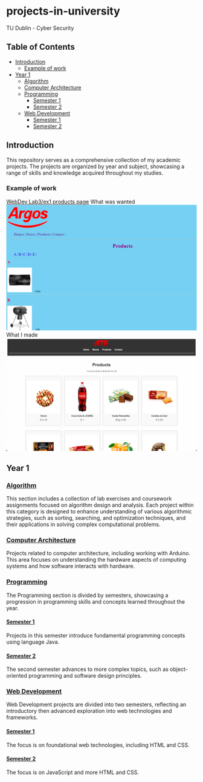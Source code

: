 # projects-in-university
TU Dublin - Cyber Security

## Table of Contents

- [Introduction](#introduction)
  - [Example of work](#Example-of-work)
- [Year 1](#year-1)
  - [Algorithm](#algorithm)
  - [Computer Architecture](#computer-architecture)
  - [Programming](#programming)
    - [Semester 1](#semester-1)
    - [Semester 2](#semester-2)
  - [Web Development](#web-development)
    - [Semester 1](#semester-1-1)
    - [Semester 2](#semester-2-1)

## Introduction

This repository serves as a comprehensive collection of my academic projects. The projects are organized by year and subject, showcasing a range of skills and knowledge acquired throughout my studies.

### Example of work

[WebDev Lab3/ex1 products page](/Year1/WebDev/Sem1/Lab3/lab03ex1/)
What was wanted
![Project Screenshot](/Year1/WebDev/Examples/Sem1/Lab3/Wanted%20Result.png)
What I made
![Project Screenshot](/Year1/WebDev/Examples/Sem1/Lab3/My%20Result.png)

## Year 1

### [Algorithm](/Year1/Algorithm)

This section includes a collection of lab exercises and coursework assignments focused on algorithm design and analysis. Each project within this category is designed to enhance understanding of various algorithmic strategies, such as sorting, searching, and optimization techniques, and their applications in solving complex computational problems.

### [Computer Architecture](/Year1/ComputerAchitecture)

Projects related to computer architecture, including working with Arduino. This area focuses on understanding the hardware aspects of computing systems and how software interacts with hardware.

### [Programming](/Year1/Programming)

The Programming section is divided by semesters, showcasing a progression in programming skills and concepts learned throughout the year.

#### [Semester 1](/Year1/Programming/Sem1)

Projects in this semester introduce fundamental programming concepts using language Java.

#### [Semester 2](/Year1/Programming/Sem2)

The second semester advances to more complex topics, such as object-oriented programming and software design principles.

### [Web Development](/Year1/WebDev)

Web Development projects are divided into two semesters, reflecting an introductory then advanced exploration into web technologies and frameworks.

#### [Semester 1](/Year1/WebDev/Sem1)

The focus is on foundational web technologies, including HTML and CSS.

#### [Semester 2](/Year1/WebDev/Sem2)

The focus is on JavaScript and more HTML and CSS.
